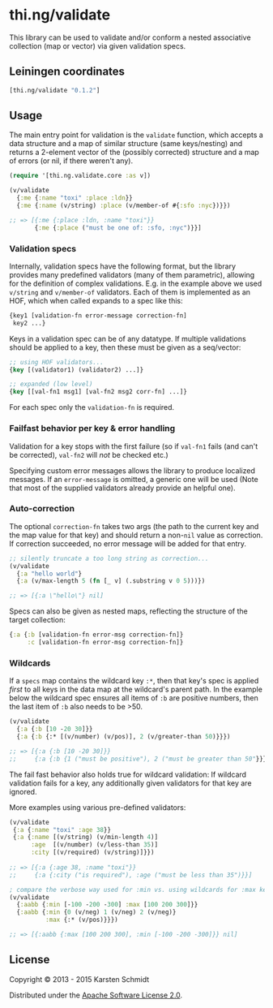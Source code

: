 # thi.ng/validate

This library can be used to validate and/or conform a nested
associative collection (map or vector) via given validation specs.

## Leiningen coordinates

```clj
[thi.ng/validate "0.1.2"]
```

## Usage

The main entry point for validation is the `validate` function, which
accepts a data structure and a map of similar structure (same
keys/nesting) and returns a 2-element vector of the (possibly
corrected) structure and a map of errors (or nil, if there weren't any).

```clj
(require '[thi.ng.validate.core :as v])

(v/validate
  {:me {:name "toxi" :place :ldn}}
  {:me {:name (v/string) :place (v/member-of #{:sfo :nyc})}})

;; => [{:me {:place :ldn, :name "toxi"}}
       {:me {:place ("must be one of: :sfo, :nyc")}}]
```

### Validation specs

Internally, validation specs have the following format, but the
library provides many predefined validators (many of them parametric),
allowing for the definition of complex validations. E.g. in the
example above we used `v/string` and `v/member-of` validators. Each of
them is implemented as an HOF, which when called expands to a spec
like this:

```clj
{key1 [validation-fn error-message correction-fn]
 key2 ...}
```

Keys in a validation spec can be of any datatype. If multiple
validations should be applied to a key, then these must be given as a
seq/vector:

```clj
;; using HOF validators...
{key [(validator1) (validator2) ...]}

;; expanded (low level)
{key [[val-fn1 msg1] [val-fn2 msg2 corr-fn] ...]}
```

For each spec only the `validation-fn` is required.

### Failfast behavior per key & error handling

Validation for a key stops with the first failure (so if `val-fn1` fails
(and can't be corrected), `val-fn2` will *not* be checked etc.)

Specifying custom error messages allows the library to produce
localized messages. If an `error-message` is omitted, a generic one
will be used (Note that most of the supplied validators already
provide an helpful one).

### Auto-correction

The optional `correction-fn` takes two args (the path to the current
key and the map value for that key) and should return a non-`nil`
value as correction. If correction succeeded, no error message will be
added for that entry.

```clj
;; silently truncate a too long string as correction...
(v/validate
  {:a "hello world"}
  {:a (v/max-length 5 (fn [_ v] (.substring v 0 5)))})

;; => [{:a \"hello\"} nil]
```

Specs can also be given
as nested maps, reflecting the structure of the target collection:

```clj
{:a {:b [validation-fn error-msg correction-fn]}
     :c [validation-fn error-msg correction-fn]}
```

### Wildcards

If a `specs` map contains the wildcard key `:*`, then that key's spec
is applied *first* to all keys in the data map at the wildcard's
parent path. In the example below the wildcard spec ensures all items
of `:b` are positive numbers, then the last item of `:b` also needs to
be >50.

```clj
(v/validate
  {:a {:b [10 -20 30]}}
  {:a {:b {:* [(v/number) (v/pos)], 2 (v/greater-than 50)}}})

;; => [{:a {:b [10 -20 30]}}
;;     {:a {:b {1 ("must be positive"), 2 ("must be greater than 50"}}}}]
```

The fail fast behavior also holds true for wildcard validation: If
wildcard validation fails for a key, any additionally given validators
for that key are ignored.

More examples using various pre-defined validators:

```clj
(v/validate
 {:a {:name "toxi" :age 38}}
 {:a {:name [(v/string) (v/min-length 4)]
      :age  [(v/number) (v/less-than 35)]
      :city [(v/required) (v/string)]}})
      
;; => [{:a {:age 38, :name "toxi"}}
;;     {:a {:city ("is required"), :age ("must be less than 35")}}]

; compare the verbose way used for :min vs. using wildcards for :max keys
(v/validate
  {:aabb {:min [-100 -200 -300] :max [100 200 300]}}
  {:aabb {:min {0 (v/neg) 1 (v/neg) 2 (v/neg)}
          :max {:* (v/pos)}}})

;; => [{:aabb {:max [100 200 300], :min [-100 -200 -300]}} nil]
```

## License

Copyright © 2013 - 2015 Karsten Schmidt

Distributed under the
[Apache Software License 2.0](http://www.apache.org/licenses/LICENSE-2.0).
